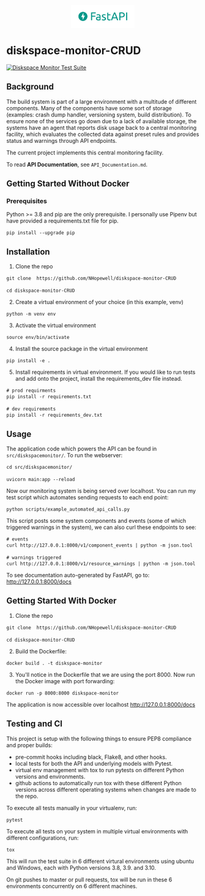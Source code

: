 <p align="center" width="100%">
    <img width="33%" src="fast.png">
</p>

# diskspace-monitor-CRUD

[![Diskspace Monitor Test Suite](https://github.com/NHopewell/diskspace-monitor-CRUD/actions/workflows/tests.yml/badge.svg)](https://github.com/NHopewell/diskspace-monitor-CRUD/actions/workflows/tests.yml)

## Background

The build system is part of a large environment with a multitude of different components. Many of the components have some sort of storage (examples: crash dump handler, versioning system, build distribution). To ensure none of the services go down due to a lack of available storage, the systems have an agent that reports disk usage back to a central monitoring facility, which evaluates the collected data against preset rules and provides status and warnings through API endpoints.

The current project implements this central monitoring facility.

To read **API Documentation**, see `API_Documentation.md`.

## Getting Started Without Docker

### Prerequisites

Python >= 3.8 and pip are the only prerequisite. I personally use Pipenv but have provided a requirements.txt file for pip.

```
pip install --upgrade pip
```

## Installation

1. Clone the repo

```
git clone  https://github.com/NHopewell/diskspace-monitor-CRUD

cd diskspace-monitor-CRUD
```

2. Create a virtual environment of your choice (in this example, venv)

```
python -m venv env
```

3. Activate the virtual environment

```
source env/bin/activate
```

4. Install the source package in the virtual environment

```
pip install -e .
```

5. Install requirements in virtual environment. If you would like to
   run tests and add onto the project, install the requirements_dev file instead.

```
# prod requirments
pip install -r requirements.txt

# dev requirements
pip install -r requirements_dev.txt
```

## Usage

The application code which powers the API can be found in `src/diskspacemonitor/`. To run the webserver:

```
cd src/diskspacemonitor/

uvicorn main:app --reload
```

Now our monitoring system is being served over localhost. You can run my test script which automates sending requests to each end point:

```
python scripts/example_automated_api_calls.py
```

This script posts some system components and events (some of which triggered warnings in the system), we can also curl these endpoints to see:

```
# events
curl http://127.0.0.1:8000/v1/component_events | python -m json.tool

# warnings triggered
curl http://127.0.0.1:8000/v1/resource_warnings | python -m json.tool
```

To see documentation auto-generated by FastAPI, go to: http://127.0.0.1:8000/docs

## Getting Started With Docker

1. Clone the repo

```
git clone  https://github.com/NHopewell/diskspace-monitor-CRUD

cd diskspace-monitor-CRUD
```

2. Build the Dockerfile:

```
docker build . -t diskspace-monitor
```

3. You'll notice in the Dockerfile that we are using the port 8000. Now run the Docker image with port forwarding:

```
docker run -p 8000:8000 diskspace-monitor
```

The application is now accessible over localhost http://127.0.0.1:8000/docs

## Testing and CI

This project is setup with the following things to ensure PEP8 compliance and proper builds:

- pre-commit hooks including black, Flake8, and other hooks.
- local tests for both the API and underlying models with Pytest.
- virtual env management with tox to run pytests on different Python versions and environments.
- github actions to automatically run tox with these different Python versions across different operating systems when changes are made to the repo.

To execute all tests manually in your virtualenv, run:

```
pytest
```

To execute all tests on your system in multiple virtual environments with different configurations, run:

```
tox
```

This will run the test suite in 6 different virtural environments using ubuntu and Windows, each with Python versions 3.8, 3.9. and 3.10.

On git pushes to master or pull requests, tox will be run in these 6 environments concurrently on 6 different machines.
